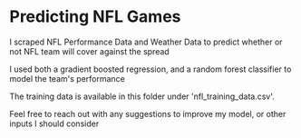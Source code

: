 # Predicting NFL Games

I scraped NFL Performance Data and Weather Data to predict whether or not NFL team will cover against the spread

I used both a gradient boosted regression, and a random forest classifier to model the team's performance

The training data is available in this folder under 'nfl_training_data.csv'. 

Feel free to reach out with any suggestions to improve my model, or other inputs I should consider
